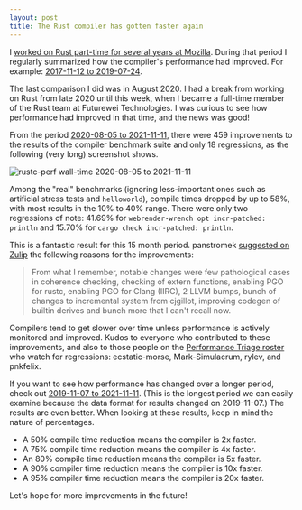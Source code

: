 ```yaml
---
layout: post
title: The Rust compiler has gotten faster again
---
```


I [worked on Rust part-time for several years at
Mozilla](https://blog.mozilla.org/nnethercote/2020/09/08/how-to-speed-up-the-rust-compiler-one-last-time/).
During that period I regularly summarized how the compiler's performance had
improved. For example: [2017-11-12 to
2019-07-24](https://blog.mozilla.org/nnethercote/2019/07/25/the-rust-compiler-is-still-getting-faster/).

The last comparison I did was in August 2020. I had a break from working on
Rust from late 2020 until this week, when I became a full-time member of the
Rust team at Futurewei Technologies. I was curious to see how performance had
improved in that time, and the news was good!

From the period [2020-08-05 to
2021-11-11](https://perf.rust-lang.org/compare.html?start=2020-08-05&end=2021-11-11&stat=wall-time),
there were 459 improvements to the results of the compiler benchmark suite and
only 18 regressions, as the following (very long) screenshot shows.

![rustc-perf wall-time 2020-08-05 to 2021-11-11](/images/2021/11/12/rustc-perf-wall-time-2020-08-05-to-2021-11-11.png)

Among the "real" benchmarks (ignoring less-important ones such as artificial
stress tests and `helloworld`), compile times dropped by up to 58%, with most
results in the 10% to 40% range. There were only two regressions of note:
41.69% for `webrender-wrench opt incr-patched: println` and 15.70% for `cargo
check incr-patched: println`.

This is a fantastic result for this 15 month period. panstromek [suggested on
Zulip](https://rust-lang.zulipchat.com/#narrow/stream/247081-t-compiler.2Fperformance/topic/Speedups.20in.20the.20past.2015.20months/near/261102418)
the following reasons for the improvements:

> From what I remember, notable changes were few pathological cases in
> coherence checking, checking of extern functions, enabling PGO for rustc,
> enabling PGO for Clang (IIRC), 2 LLVM bumps, bunch of changes to incremental
> system from cjgillot, improving codegen of builtin derives and bunch more
> that I can't recall now.

Compilers tend to get slower over time unless performance is actively
monitored and improved. Kudos to everyone who contributed to these
improvements, and also to those people on the [Performance Triage
roster](https://github.com/rust-lang/rustc-perf/blob/master/triage/README.md)
who watch for regressions: ecstatic-morse, Mark-Simulacrum, rylev, and
pnkfelix.

If you want to see how performance has changed over a longer period, check out
[2019-11-07 to
2021-11-11](https://perf.rust-lang.org/compare.html?start=2018-11-05&end=2021-11-11&stat=wall-time).
(This is the longest period we can easily examine because the data format for
results changed on 2019-11-07.) The results are even better. When looking at
these results, keep in mind the nature of percentages.
- A 50% compile time reduction means the compiler is 2x faster.
- A 75% compile time reduction means the compiler is 4x faster.
- An 80% compile time reduction means the compiler is 5x faster.
- A 90% compiler time reduction means the compiler is 10x faster.
- A 95% compiler time reduction means the compiler is 20x faster.

Let's hope for more improvements in the future!
